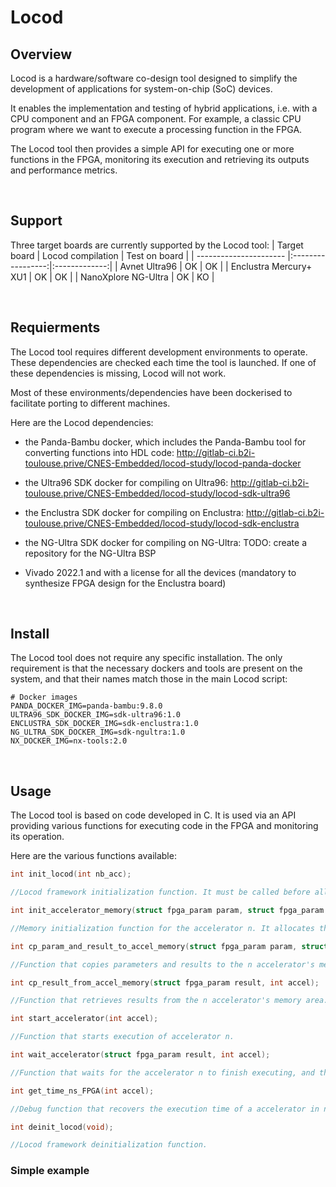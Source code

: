 # Locod

## Overview
Locod is a hardware/software co-design tool designed to simplify the development of applications for system-on-chip (SoC) devices.

It enables the implementation and testing of hybrid applications, i.e. with a CPU component and an FPGA component. For example, a classic CPU program where we want to execute a processing function in the FPGA.

The Locod tool then provides a simple API for executing one or more functions in the FPGA, monitoring its execution and retrieving its outputs and performance metrics.

<br>

## Support
Three target boards are currently supported by the Locod tool:
|      Target board      | Locod compilation | Test on board |
| ---------------------- |:-----------------:|:-------------:|
| Avnet Ultra96          |       OK          |      OK       |
| Enclustra Mercury+ XU1 |       OK          |      OK       |
| NanoXplore NG-Ultra    |       OK          |      KO       |

 <br>

## Requierments

The Locod tool requires different development environments to operate. These dependencies are checked each time the tool is launched. If one of these dependencies is missing, Locod will not work.

Most of these environments/dependencies have been dockerised to facilitate porting to different machines.

Here are the Locod dependencies:
- the Panda-Bambu docker, which includes the Panda-Bambu tool for converting functions into HDL code: http://gitlab-ci.b2i-toulouse.prive/CNES-Embedded/locod-study/locod-panda-docker

- the Ultra96 SDK docker for compiling on Ultra96: http://gitlab-ci.b2i-toulouse.prive/CNES-Embedded/locod-study/locod-sdk-ultra96

- the Enclustra SDK docker for compiling on Enclustra: http://gitlab-ci.b2i-toulouse.prive/CNES-Embedded/locod-study/locod-sdk-enclustra

- the NG-Ultra SDK docker for compiling on NG-Ultra: TODO: create a repository for the NG-Ultra BSP

- Vivado 2022.1 and with a license for all the devices (mandatory to synthesize FPGA design for the Enclustra board)

<br>

## Install

The Locod tool does not require any specific installation. The only requirement is that the necessary dockers and tools are present on the system, and that their names match those in the main Locod script:

```console
# Docker images
PANDA_DOCKER_IMG=panda-bambu:9.8.0
ULTRA96_SDK_DOCKER_IMG=sdk-ultra96:1.0
ENCLUSTRA_SDK_DOCKER_IMG=sdk-enclustra:1.0
NG_ULTRA_SDK_DOCKER_IMG=sdk-ngultra:1.0
NX_DOCKER_IMG=nx-tools:2.0
```

<br>

## Usage

The Locod tool is based on code developed in C. It is used via an API providing various functions for executing code in the FPGA and monitoring its operation.

Here are the various functions available:
```c
int init_locod(int nb_acc);

//Locod framework initialization function. It must be called before all other functions. The **nb_acc** parameter defines the number of functions to be executed in the FPGA.
```

```c
int init_accelerator_memory(struct fpga_param param, struct fpga_param result, int accel);

//Memory initialization function for the accelerator n. It allocates the space needed to store input data and results in the area shared with the FPGA.
```


```c
int cp_param_and_result_to_accel_memory(struct fpga_param param, struct fpga_param result, int accel);

//Function that copies parameters and results to the n accelerator's memory area.
```

```c
int cp_result_from_accel_memory(struct fpga_param result, int accel);

//Function that retrieves results from the n accelerator's memory area.
```

```c
int start_accelerator(int accel);

//Function that starts execution of accelerator n.
```

```c
int wait_accelerator(struct fpga_param result, int accel);

//Function that waits for the accelerator n to finish executing, and then retrieves the results from the shared memory area.
```

```c
int get_time_ns_FPGA(int accel);

//Debug function that recovers the execution time of a accelerator in nanoseconds. Accelerator performance can then be compared with CPU execution.
```

```c
int deinit_locod(void);

//Locod framework deinitialization function.
```

### Simple example


<br>